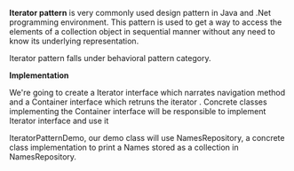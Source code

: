 **Iterator pattern** is very commonly used design pattern in Java and .Net programming environment. This pattern is used to get a way to access the elements of a collection object in sequential manner without any need to know its underlying representation.

Iterator pattern falls under behavioral pattern category.

**Implementation**

We're going to create a Iterator interface which narrates navigation method and a Container interface which retruns the iterator . Concrete classes implementing the Container interface will be responsible to implement Iterator interface and use it

IteratorPatternDemo, our demo class will use NamesRepository, a concrete class implementation to print a Names stored as a collection in NamesRepository.


